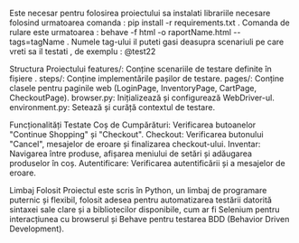 Este necesar pentru folosirea proiectului sa instalati librariile necesare folosind urmatoarea comanda : pip install -r requirements.txt .
Comanda de rulare este urmatoarea : behave -f html -o raportName.html -- tags=tagName .
Numele tag-ului il puteti gasi deasupra scenariuli pe care vreti sa il testati , de exemplu : @test22


Structura Proiectului
features/: Conține scenariile de testare definite în fișiere .
steps/: Conține implementările pașilor de testare.
pages/: Conține clasele pentru paginile web (LoginPage, InventoryPage, CartPage, CheckoutPage).
browser.py: Inițializează și configurează WebDriver-ul.
environment.py: Setează și curăță contextul de testare.

Funcționalități Testate
Coș de Cumpărături: Verificarea butoanelor "Continue Shopping" și "Checkout".
Checkout: Verificarea butonului "Cancel", mesajelor de eroare și finalizarea checkout-ului.
Inventar: Navigarea între produse, afișarea meniului de setări și adăugarea produselor în coș.
Autentificare: Verificarea autentificării și a mesajelor de eroare.


Limbaj Folosit
Proiectul este scris în Python, un limbaj de programare puternic și flexibil, folosit adesea pentru automatizarea testării datorită sintaxei sale clare și a bibliotecilor disponibile, cum ar fi Selenium pentru interacțiunea cu browserul și Behave pentru testarea BDD (Behavior Driven Development).

